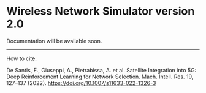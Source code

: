 # Wireless Network Simulator version 2.0

Documentation will be available soon.

---

How to cite: 

De Santis, E., Giuseppi, A., Pietrabissa, A. et al. Satellite Integration into 5G: Deep Reinforcement Learning for Network Selection. Mach. Intell. Res. 19, 127–137 (2022). https://doi.org/10.1007/s11633-022-1326-3
